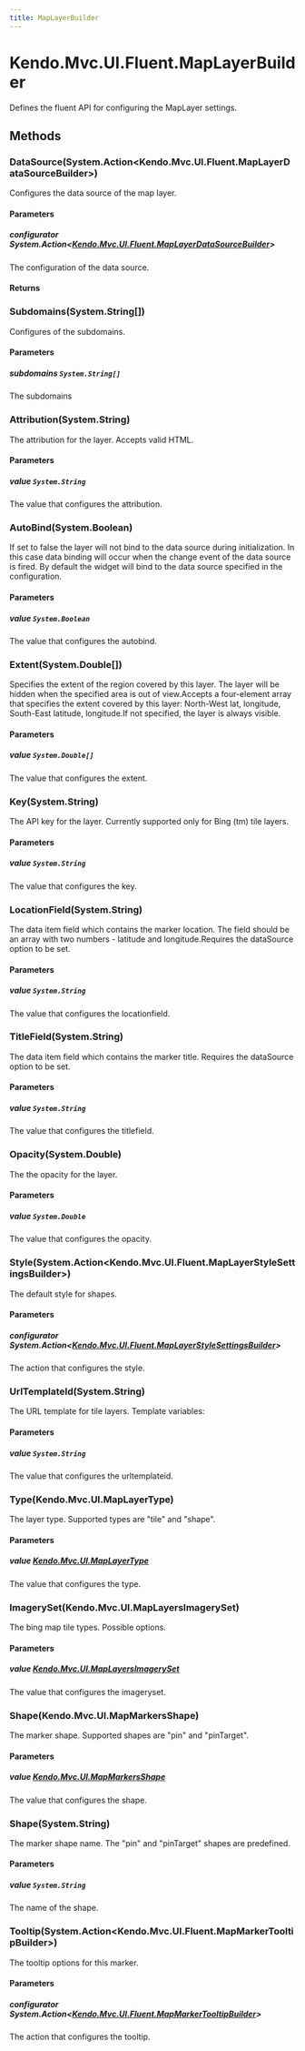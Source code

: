 ```yaml
---
title: MapLayerBuilder
---
```


# Kendo.Mvc.UI.Fluent.MapLayerBuilder
Defines the fluent API for configuring the MapLayer settings.




## Methods


### DataSource(System.Action\<Kendo.Mvc.UI.Fluent.MapLayerDataSourceBuilder\>)
Configures the data source of the map layer.


#### Parameters

##### configurator System.Action<[Kendo.Mvc.UI.Fluent.MapLayerDataSourceBuilder](/api/wrappers/aspnet-mvc/Kendo.Mvc.UI.Fluent/MapLayerDataSourceBuilder)>
The configuration of the data source.



#### Returns




### Subdomains(System.String[])
Configures of the subdomains.


#### Parameters

##### subdomains `System.String[]`
The subdomains





### Attribution(System.String)
The attribution for the layer. Accepts valid HTML.


#### Parameters

##### value `System.String`
The value that configures the attribution.





### AutoBind(System.Boolean)
If set to false the layer will not bind to the data source during initialization. In this case data binding will occur when the change event of the
            data source is fired. By default the widget will bind to the data source specified in the configuration.


#### Parameters

##### value `System.Boolean`
The value that configures the autobind.





### Extent(System.Double[])
Specifies the extent of the region covered by this layer.
            The layer will be hidden when the specified area is out of view.Accepts a four-element array that specifies the extent covered by this layer:
            North-West lat, longitude, South-East latitude, longitude.If not specified, the layer is always visible.


#### Parameters

##### value `System.Double[]`
The value that configures the extent.





### Key(System.String)
The API key for the layer. Currently supported only for Bing (tm) tile layers.


#### Parameters

##### value `System.String`
The value that configures the key.





### LocationField(System.String)
The data item field which contains the marker location.
            The field should be an array with two numbers - latitude and longitude.Requires the dataSource option to be set.


#### Parameters

##### value `System.String`
The value that configures the locationfield.





### TitleField(System.String)
The data item field which contains the marker title.
            Requires the dataSource option to be set.


#### Parameters

##### value `System.String`
The value that configures the titlefield.





### Opacity(System.Double)
The the opacity for the layer.


#### Parameters

##### value `System.Double`
The value that configures the opacity.





### Style(System.Action\<Kendo.Mvc.UI.Fluent.MapLayerStyleSettingsBuilder\>)
The default style for shapes.


#### Parameters

##### configurator System.Action<[Kendo.Mvc.UI.Fluent.MapLayerStyleSettingsBuilder](/api/wrappers/aspnet-mvc/Kendo.Mvc.UI.Fluent/MapLayerStyleSettingsBuilder)>
The action that configures the style.





### UrlTemplateId(System.String)
The URL template for tile layers. Template variables:


#### Parameters

##### value `System.String`
The value that configures the urltemplateid.





### Type(Kendo.Mvc.UI.MapLayerType)
The layer type. Supported types are "tile" and "shape".


#### Parameters

##### value [Kendo.Mvc.UI.MapLayerType](/api/wrappers/aspnet-mvc/Kendo.Mvc.UI/MapLayerType)
The value that configures the type.





### ImagerySet(Kendo.Mvc.UI.MapLayersImagerySet)
The bing map tile types. Possible options.


#### Parameters

##### value [Kendo.Mvc.UI.MapLayersImagerySet](/api/wrappers/aspnet-mvc/Kendo.Mvc.UI/MapLayersImagerySet)
The value that configures the imageryset.





### Shape(Kendo.Mvc.UI.MapMarkersShape)
The marker shape. Supported shapes are "pin" and "pinTarget".


#### Parameters

##### value [Kendo.Mvc.UI.MapMarkersShape](/api/wrappers/aspnet-mvc/Kendo.Mvc.UI/MapMarkersShape)
The value that configures the shape.





### Shape(System.String)
The marker shape name. The "pin" and "pinTarget" shapes are predefined.


#### Parameters

##### value `System.String`
The name of the shape.





### Tooltip(System.Action\<Kendo.Mvc.UI.Fluent.MapMarkerTooltipBuilder\>)
The tooltip options for this marker.


#### Parameters

##### configurator System.Action<[Kendo.Mvc.UI.Fluent.MapMarkerTooltipBuilder](/api/wrappers/aspnet-mvc/Kendo.Mvc.UI.Fluent/MapMarkerTooltipBuilder)>
The action that configures the tooltip.






